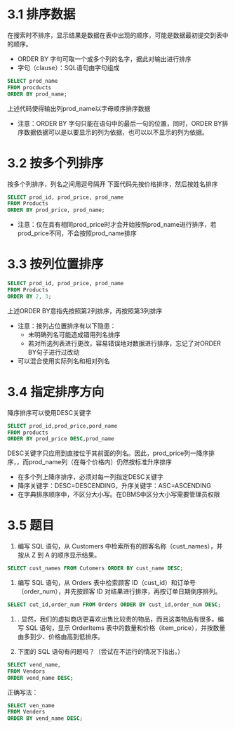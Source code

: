 # 3.1 排序数据
在搜索时不排序，显示结果是数据在表中出现的顺序，可能是数据最初提交到表中的顺序。
- ORDER BY 字句可取一个或多个列的名字，据此对输出进行排序
- 字句（clause）：SQL语句由字句组成
```sql
SELECT prod_name
FROM procducts
ORDER BY prod_name;
```
上述代码使得输出列prod_name以字母顺序排序数据
- 注意：ORDER BY 字句只能在语句中的最后一句的位置，同时，ORDER BY排序数据依据可以是以要显示的列为依据，也可以以不显示的列为依据。

# 3.2 按多个列排序
按多个列排序，列名之间用逗号隔开
下面代码先按价格排序，然后按姓名排序
```sql
SELECT prod_id, prod_price, prod_name
FROM Products
ORDER BY prod_price, prod_name;
```
- 注意：仅在具有相同prod_price时才会开始按照prod_name进行排序，若prod_price不同，不会按照prod_name排序

# 3.3 按列位置排序
```sql
SELECT prod_id, prod_price, prod_name
FROM Products
ORDER BY 2, 3;
```
上述ORDER BY意指先按照第2列排序，再按照第3列排序
- 注意：按列占位置排序有以下隐患：
	- 未明确列名可能造成错用列名排序
	- 若对所选列表进行更改，容易错误地对数据进行排序，忘记了对ORDER BY句子进行过改动
- 可以混合使用实际列名和相对列名

# 3.4 指定排序方向
降序排序可以使用DESC关键字
```sql
SELECT prod_id,prod_price,pord_name
FROM products
ORDER BY prod_price DESC,prod_name

```
DESC关键字只应用到直接位于其前面的列名。因此，prod_price列一降序排序，，而prod_name列（在每个价格内）仍然按标准升序排序
- 在多个列上降序排序，必须对每一列指定DESC关键字
- 降序关键字：DESC=DESCENDING，升序关键字：ASC=ASCENDING
- 在字典排序顺序中，不区分大小写。在DBMS中区分大小写需要管理员权限

# 3.5 题目
1. 编写 SQL 语句，从 Customers 中检索所有的顾客名称（cust_names），并按从 Z 到 A 的顺序显示结果。
```sql
SELECT cust_names FROM Cutomers ORDER BY cust_name DESC;
```
1. 编写 SQL 语句，从 Orders 表中检索顾客 ID（cust_id）和订单号（order_num），并先按顾客 ID 对结果进行排序，再按订单日期倒序排列。
```sql
SELECT cut_id,order_num FROM Orders ORDER BY cust_id,order_num DESC;
```
1. . 显然，我们的虚拟商店更喜欢出售比较贵的物品，而且这类物品有很多。编写 SQL 语句，显示 OrderItems 表中的数量和价格（item_price），并按数量由多到少、价格由高到低排序。

1. 下面的 SQL 语句有问题吗？（尝试在不运行的情况下指出。）
```sql
SELECT vend_name,
FROM Vendors
ORDER vend_name DESC;
```
正确写法：
```sql
SELECT ven_name
FROM Venders
ORDER BY vend_name DESC;
```
